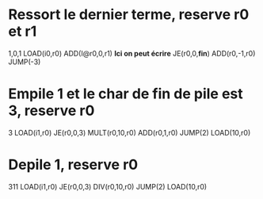 # Ressort le dernier terme, reserve r0 et r1
1,0,1
LOAD(i0,r0)
ADD(I@r0,0,r1)
**Ici on peut écrire**
JE(r0,0,**fin**)
ADD(r0,-1,r0)
JUMP(-3)

# Empile 1 et le char de fin de pile est 3, reserve r0
3
LOAD(i1,r0)
JE(r0,0,3)
MULT(r0,10,r0)
ADD(r0,1,r0)
JUMP(2)
LOAD(10,r0)

# Depile 1, reserve r0
311
LOAD(i1,r0)
JE(r0,0,3)
DIV(r0,10,r0)
JUMP(2)
LOAD(10,r0)

